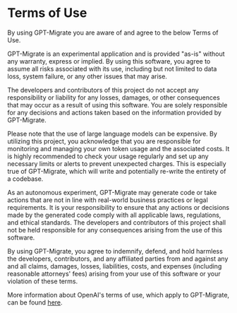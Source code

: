 # Terms of Use

By using GPT-Migrate you are aware of and agree to the below Terms of Use.

GPT-Migrate is an experimental application and is provided "as-is" without any warranty, express or implied. By using this software, you agree to assume all risks associated with its use, including but not limited to data loss, system failure, or any other issues that may arise.

The developers and contributors of this project do not accept any responsibility or liability for any losses, damages, or other consequences that may occur as a result of using this software. You are solely responsible for any decisions and actions taken based on the information provided by GPT-Migrate.

Please note that the use of large language models can be expensive. By utilizing this project, you acknowledge that you are responsible for monitoring and managing your own token usage and the associated costs. It is highly recommended to check your usage regularly and set up any necessary limits or alerts to prevent unexpected charges. This is especially true of GPT-Migrate, which will write and potentially re-write the entirety of a codebase.

As an autonomous experiment, GPT-Migrate may generate code or take actions that are not in line with real-world business practices or legal requirements. It is your responsibility to ensure that any actions or decisions made by the generated code comply with all applicable laws, regulations, and ethical standards. The developers and contributors of this project shall not be held responsible for any consequences arising from the use of this software.

By using GPT-Migrate, you agree to indemnify, defend, and hold harmless the developers, contributors, and any affiliated parties from and against any and all claims, damages, losses, liabilities, costs, and expenses (including reasonable attorneys' fees) arising from your use of this software or your violation of these terms.

More information about OpenAI's terms of use, which apply to GPT-Migrate, can be found [here](https://openai.com/policies/terms-of-use).